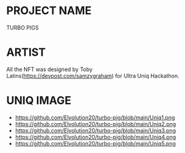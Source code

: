 # PROJECT NAME
 TURBO PIGS

 # ARTIST

 All the NFT was designed by Toby Latins(https://devpost.com/samzygraham) for Ultra Uniq Hackathon.

# UNIQ IMAGE

- https://github.com/Elvolution20/turbo-pig/blob/main/Uniq1.png
- https://github.com/Elvolution20/turbo-pig/blob/main/Uniq2.png
- https://github.com/Elvolution20/turbo-pig/blob/main/Uniq3.png
- https://github.com/Elvolution20/turbo-pig/blob/main/Uniq4.png
- https://github.com/Elvolution20/turbo-pig/blob/main/Uniq5.png